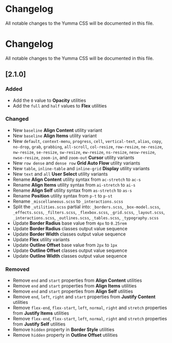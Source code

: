 # Changelog

All notable changes to the Yumma CSS will be documented in this file.

# Changelog

All notable changes to the Yumma CSS will be documented in this file.

## [2.1.0]

### Added

- Add the `0` value to **Opacity** utilities
- Add the `full` and `half` values to **Flex** utilities

### Changed

- New `baseline` **Align Content** utility variant
- New `baseline` **Align Items** utility variant
- New `default`, `context-menu`, `progress`, `cell`, `vertical-text`, `alias`, `copy`, `no-drop`, `grab`, `grabbing`, `all-scroll`, `col-resize`, `row-resize`, `ne-resize`, `nw-resize`, `se-resize`, `sw-resize`, `ew-resize`, `ns-resize`, `nesw-resize`, `nwse-resize`, `zoom-in`, and `zoom-out` **Cursor** utility variants
- New `row dense` and `dense row` **Grid Auto Flow** utility variants
- New `table`, `inline-table` and `inline-grid` **Display** utility variants
- New `text` and `all` **User Select** utility variants
- Rename **Align Content** utility syntax from `ac-stretch` to `ac-s`
- Rename **Align Items** utility syntax from `ai-stretch` to `ai-s`
- Rename **Align Self** utility syntax from `as-stretch` to `as-s`
- Rename **Position** utility syntax from `p-t` to `p-st`
- Rename `_miscellaneous.scss` to `_interactions.scss`
- Split the `_utilities.scss` partial into: `_borders.scss`, `_box-model.scss`, `_effects.scss`, `_filters.scss`, `_flexbox.scss`, `_grid.scss`, `_layout.scss`, `_interactions.scss`, `_outlines.scss`, `_tables.scss`, `_typography.scss`
- Update **Border Radius** base value from `4px` to `0.25rem`
- Update **Border Radius** classes output value sequence
- Update **Border Width** classes output value sequence
- Update **Flex** utility variants
- Update **Outline Offset** base value from `2px` to `1px`
- Update **Outline Offset** classes output value sequence
- Update **Outline Width** classes output value sequence

### Removed

- Remove `end` and `start` properties from **Align Content** utilities
- Remove `end` and `start` properties from **Align Items** utilities
- Remove `end` and `start` properties from **Align Self** utilities
- Remove `end`, `left`, `right` and `start` properties from **Justify Content** utilities
- Remove `flex-end`, `flex-start`, `left`, `normal`, `right` and `stretch` properties from **Justify Items** utilities
- Remove `flex-end`, `flex-start`, `left`, `normal`, `right` and `stretch` properties from **Justify Self** utilities
- Remove `hidden` property in **Border Style** utilities
- Remove `hidden` property in **Outline Offset** utilities
